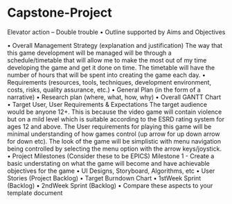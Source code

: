 # Capstone-Project

Elevator action – Double trouble
• Outline supported by Aims and Objectives

 • Overall Management Strategy (explanation and justification)
The way that this game development will be managed will be through a schedule/timetable that will allow me to make the most out of my time developing the game and get it done on time. The timetable will have the number of hours that will be spent into creating the game each day.
 • Requirements (resources, tools, techniques, development environment, costs, risks, quality assurance, etc.)
 • General Plan (in the form of a narrative)
 • Research plan (where, what, how, why)
 • Overall GANTT Chart
 • Target User, User Requirements & Expectations
The target audience would be anyone 12+. This is because the video game will contain violence but on a mild level which is suitable according to the ESRD rating system for ages 12 and above. The User requirements for playing this game will be minimal understanding of how games control (up arrow for up down arrow for down etc). The look of the game will be simplistic with menu navigation being controlled by selecting the menu option with the arrow keys/joystick.
 • Project Milestones (Consider these to be EPICS)
Milestone 1	-
Create a basic understating on what the game will become and have achievable objectives for the game
 • UI Designs, Storyboard, Algorithms, etc
 • User Stories (Project Backlog)
 • Target Burndown Chart
 • 1stWeek Sprint (Backlog)
 • 2ndWeek Sprint (Backlog)
 • Compare these aspects to your template document
